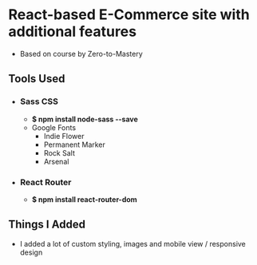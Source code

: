 # React-based E-Commerce site with additional features

- Based on course by Zero-to-Mastery

## Tools Used
- ### Sass CSS
    - **$ npm install node-sass --save**
    - Google Fonts
        - Indie Flower
        - Permanent Marker
        - Rock Salt
        - Arsenal
  
- ### React Router
    - **$ npm install react-router-dom**

## Things I Added
- I added a lot of custom styling, images and mobile view / responsive design
